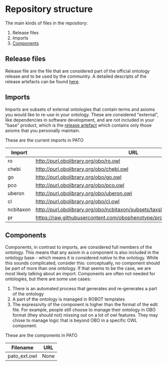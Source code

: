 # Repository structure

The main kinds of files in the repository:

1. Release files
2. Imports
3. [Components](#Components)

## Release files
Release file are the file that are considered part of the official ontology release and to be used by the community. A detailed descripts of the release artefacts can be found [here](https://github.com/INCATools/ontology-development-kit/blob/master/docs/ReleaseArtefacts.md).

## Imports
Imports are subsets of external ontologies that contain terms and axioms you would like to re-use in your ontology. These are considered "external", like dependencies in software development, and are not included in your "base" product, which is the [release artefact](https://github.com/INCATools/ontology-development-kit/blob/master/docs/ReleaseArtefacts.md) which contains only those axioms that you personally maintain.

These are the current imports in PATO

| Import | URL | Type |
| ------ | --- | ---- |
| ro | http://purl.obolibrary.org/obo/ro.owl | None |
| chebi | http://purl.obolibrary.org/obo/chebi.owl | None |
| go | http://purl.obolibrary.org/obo/go.owl | None |
| pco | http://purl.obolibrary.org/obo/pco.owl | None |
| uberon | http://purl.obolibrary.org/obo/uberon.owl | None |
| cl | http://purl.obolibrary.org/obo/cl.owl | None |
| ncbitaxon | http://purl.obolibrary.org/obo/ncbitaxon/subsets/taxslim.owl | None |
| pr | https://raw.githubusercontent.com/obophenotype/pro_obo_slim/master/pr_slim.owl | None |

## Components
Components, in contrast to imports, are considered full members of the ontology. This means that any axiom in a component is also included in the ontology base - which means it is considered _native_ to the ontology. While this sounds complicated, consider this: conceptually, no component should be part of more than one ontology. If that seems to be the case, we are most likely talking about an import. Components are often not needed for ontologies, but there are some use cases:

1. There is an automated process that generates and re-generates a part of the ontology
2. A part of the ontology is managed in ROBOT templates
3. The expressivity of the component is higher than the format of the edit file. For example, people still choose to manage their ontology in OBO format (they should not) missing out on a lot of owl features. They may chose to manage logic that is beyond OBO in a specific OWL component.

These are the components in PATO

| Filename | URL |
| -------- | --- |
| pato_ext.owl | None |
